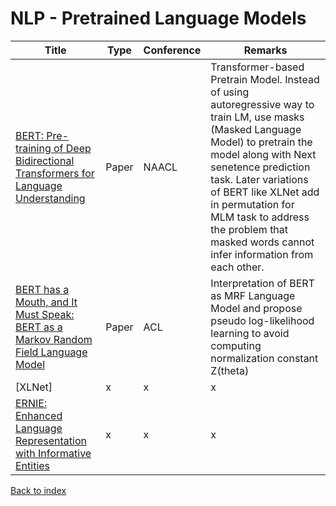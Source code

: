 # NLP - Pretrained Language Models
|Title|Type|Conference|Remarks
|--|--|--|--|
|[BERT: Pre-training of Deep Bidirectional Transformers for Language Understanding](https://arxiv.org/abs/1810.04805)|Paper|NAACL|Transformer-based Pretrain Model. Instead of using autoregressive way to train LM, use masks (Masked Language Model) to pretrain the model along with Next senetence prediction task. Later variations of BERT like XLNet add in permutation for MLM task to address the problem that masked words cannot infer information from each other. 
|[BERT has a Mouth, and It Must Speak: BERT as a Markov Random Field Language Model](https://www.aclweb.org/anthology/W19-2304.pdf)|Paper|ACL|Interpretation of BERT as MRF Language Model and propose pseudo log-likelihood learning to avoid computing normalization constant Z(theta)|
|[XLNet]|x|x|x|
|[ERNIE: Enhanced Language Representation with Informative Entities](https://arxiv.org/pdf/1905.07129.pdf)|x|x|x|
[Back to index](../README.md)